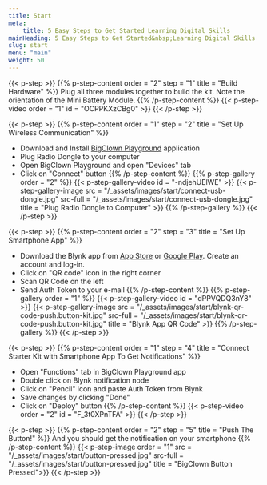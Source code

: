 ```yaml
---
title: Start
meta:
    title: 5 Easy Steps to Get Started Learning Digital Skills
mainHeading: 5 Easy Steps to Get Started&nbsp;Learning Digital Skills
slug: start
menu: "main"
weight: 50
---
```


{{< p-step >}}
{{% p-step-content order = "2" step = "1" title = "Build Hardware" %}}
Plug all three modules together to build the kit. Note the orientation of the Mini Battery Module.
{{% /p-step-content %}}
{{< p-step-video order = "1" id = "OCPPKXzCBg0" >}}
{{< /p-step >}}


{{< p-step >}}
{{% p-step-content order = "1" step = "2" title = "Set Up Wireless Communication" %}}
* Download and Install [BigClown Playground](https://github.com/bigclownlabs/bch-playground/releases/latest) application
* Plug Radio Dongle to your computer
* Open BigClown Playground and open "Devices" tab
* Click on "Connect" button
{{% /p-step-content %}}
{{% p-step-gallery order = "2" %}}
{{< p-step-gallery-video id = "-ndjehUElWE" >}}
{{< p-step-gallery-image src = "/_assets/images/start/connect-usb-dongle.jpg" src-full = "/_assets/images/start/connect-usb-dongle.jpg" title = "Plug Radio Dongle to Computer" >}}
{{% /p-step-gallery %}}
{{< /p-step >}}

{{< p-step >}}
{{% p-step-content order = "2" step = "3" title = "Set Up Smartphone App" %}}
* Download the Blynk app from [App Store](https://itunes.apple.com/us/app/blynk-iot-for-arduino-esp32/id808760481?mt=8) or [Google Play](https://play.google.com/store/apps/details?id=cc.blynk&hl=en). Create an account and log-in.
* Click on "QR code" icon in the right corner
* Scan QR Code on the left
* Send Auth Token to your e-mail
{{% /p-step-content %}}
{{% p-step-gallery order = "1" %}}
{{< p-step-gallery-video id = "dPPVQDQ3nY8" >}}
{{< p-step-gallery-image src = "/_assets/images/start/blynk-qr-code-push.button-kit.jpg" src-full = "/_assets/images/start/blynk-qr-code-push.button-kit.jpg" title = "Blynk App QR Code" >}}
{{% /p-step-gallery %}}
{{< /p-step >}}

{{< p-step >}}
{{% p-step-content order = "1" step = "4" title = "Connect Starter Kit with Smartphone App To Get Notifications" %}}
* Open "Functions" tab in BigClown Playground app
* Double click on Blynk notification node
* Click on "Pencil" icon and paste Auth Token from Blynk
* Save changes by clicking "Done"
* Click on "Deploy" button
{{% /p-step-content %}}
{{< p-step-video order = "2" id = "F_3t0XPnTFA" >}}
{{< /p-step >}}

{{< p-step >}}
{{% p-step-content order = "2" step = "5" title = "Push The Button!" %}}
And you should get the notification on your smartphone
{{% /p-step-content %}}
{{< p-step-image order = "1" src = "/_assets/images/start/button-pressed.jpg" src-full = "/_assets/images/start/button-pressed.jpg" title = "BigClown Button Pressed">}}
{{< /p-step >}}
